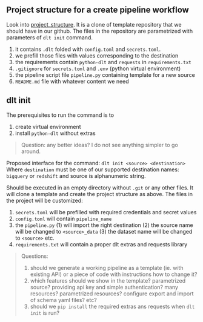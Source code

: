 ## Project structure for a create pipeline workflow

Look into [project_structure](project_structure). It is a clone of template repository that we should have in our github. The files in the repository are parametrized with parameters of `dlt init` command.

1. it contains `.dlt` folded with `config.toml` and `secrets.toml`.
2. we prefill those files with values corresponding to the destination
3. the requirements contain `python-dlt` and `requests` in `requirements.txt`
4. `.gitignore` for `secrets.toml` and `.env` (python virtual environment)
5. the pipeline script file `pipeline.py` containing template for a new source
6. `README.md` file with whatever content we need


## dlt init

The prerequisites to run the command is to
1. create virtual environment
2. install `python-dlt` without extras

> Question: any better ideas? I do not see anything simpler to go around.

Proposed interface for the command:
`dlt init <source> <destination>`
Where `destination` must be one of our supported destination names: `bigquery` or `redshift` and source is alphanumeric string.

Should be executed in an empty directory without `.git` or any other files. It will clone a template and create the project structure as above. The files in the project will be customized:

1. `secrets.toml` will be prefilled with required credentials and secret values
2. `config.toml` will contain `pipeline_name`
3. the `pipeline.py` (1) will import the right destination (2) the source name will be changed to `<source>_data` (3) the dataset name will be changed to `<source>` etc.
4. `requirements.txt` will contain a proper dlt extras and requests library

> Questions:
> 1. should we generate a working pipeline as a template (ie. with existing API) or a piece of code with instructions how to change it?
> 2. which features should we show in the template? parametrized source? providing api key and simple authentication? many resources? parametrized resources? configure export and import of schema yaml files? etc?
> 3. should we `pip install` the required extras ans requests when `dlt init` is run?
